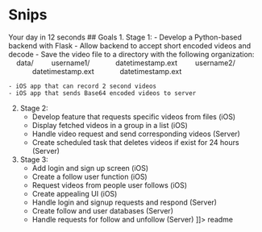 # Snips

<snippet>
  <content>
Your day in 12 seconds
## Goals
1. Stage 1:
    - Develop a Python-based backend with Flask
    - Allow backend to accept short encoded videos and decode
    - Save the video file to a directory with the following organization:  
				&nbsp;&nbsp;&nbsp;&nbsp;data/  
						&nbsp;&nbsp;&nbsp;&nbsp;&nbsp;&nbsp;&nbsp;&nbsp;username1/  
								&nbsp;&nbsp;&nbsp;&nbsp;&nbsp;&nbsp;&nbsp;&nbsp;&nbsp;&nbsp;&nbsp;&nbsp;datetimestamp.ext  
						&nbsp;&nbsp;&nbsp;&nbsp;&nbsp;&nbsp;&nbsp;&nbsp;username2/  
								&nbsp;&nbsp;&nbsp;&nbsp;&nbsp;&nbsp;&nbsp;&nbsp;&nbsp;&nbsp;&nbsp;&nbsp;datetimestamp.ext  
								&nbsp;&nbsp;&nbsp;&nbsp;&nbsp;&nbsp;&nbsp;&nbsp;&nbsp;&nbsp;&nbsp;&nbsp;datetimestamp.ext  
 
    - iOS app that can record 2 second videos 
    - iOS app that sends Base64 encoded videos to server
2. Stage 2: 
     - Develop feature that requests specific videos from files (iOS)
     - Display fetched videos in a group in a list (iOS)
     - Handle video request and send corresponding videos (Server)
     - Create scheduled task that deletes videos if exist for 24 hours (Server)
3. Stage 3:
     - Add login and sign up screen (iOS)
     - Create a follow user function (iOS)
     - Request videos from people user follows (iOS)
     - Create appealing UI (iOS)
     - Handle login and signup requests and respond (Server)
     - Create follow and user databases (Server)
     - Handle requests for follow and unfollow (Server)
]]></content>
  <tabTrigger>readme</tabTrigger>
</snippet>
